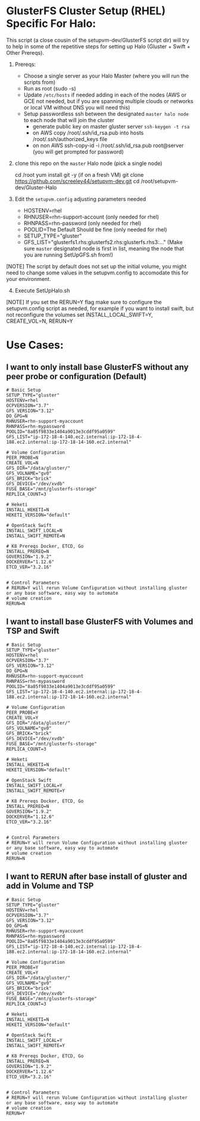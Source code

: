 # GlusterFS Cluster Setup (RHEL) Specific For Halo:
This script (a close cousin of the setupvm-dev/GlusterFS script dir) will try to help in some of the repetitive steps for setting up Halo (Gluster + Swift + Other Prereqs).

1.  Prereqs:
      - Choose a single server as your Halo Master (where you will run the scripts from)
      - Run as root (sudo -s)
      - Update `/etc/hosts` if needed adding in each of the nodes (AWS or GCE not needed, but if you are spanning multiple clouds or networks or local VM without DNS you will need this)
      - Setup passwordless ssh between the designated `master halo node` to each node that will join the cluster
          - generate public key on master gluster server  ```ssh-keygen -t rsa``` 
          - on AWS copy /root/.ssh/id_rsa.pub into hosts /root/.ssh/authorized_keys file
          - on non AWS ssh-copy-id -i /root/.ssh/id_rsa.pub root@server (you will get prompted for password)

2.  clone this repo on the `master` Halo node (pick a single node)

	cd /root
	yum install git -y  (if on a fresh VM)
        git clone https://github.com/screeley44/setupvm-dev.git
        cd /root/setupvm-dev/Gluster-Halo

3.  Edit the `setupvm.config` adjusting parameters needed
      - HOSTENV=rhel
      - RHNUSER=rhn-support-account (only needed for rhel)
      - RHNPASS=rhn-password (only needed for rhel)
      - POOLID=The Default Should be fine  (only needed for rhel)
      - SETUP_TYPE="gluster" 
      - GFS_LIST="glusterfs1.rhs:glusterfs2.rhs:glusterfs.rhs3:..." (Make sure `master` designated node is first in list, meaning the node that you are running SetUpGFS.sh from!)

[NOTE] The script by default does not set up the initial volume, you might need to change some values in the setupvm.config to accomodate this for your environment.

4. Execute SetUpHalo.sh

[NOTE] If you set the RERUN=Y flag make sure to configure the setupvm.config script as needed, for example if you want to install swift, but not reconfigure the volumes set INSTALL_LOCAL_SWIFT=Y, CREATE_VOL=N, RERUN=Y


# Use Cases:

## I want to only install base GlusterFS without any peer probe or configuration (Default)

```
# Basic Setup
SETUP_TYPE="gluster"
HOSTENV=rhel
OCPVERSION="3.7"
GFS_VERSION="3.12"
DO_GPG=N
RHNUSER=rhn-support-myaccount
RHNPASS=rhn-mypassword
POOLID="8a85f9833e1404a9013e3cddf95a0599"
GFS_LIST="ip-172-18-4-140.ec2.internal:ip-172-18-4-188.ec2.internal:ip-172-18-14-160.ec2.internal"

# Volume Configuration
PEER_PROBE=N
CREATE_VOL=N
GFS_DIR="/data/gluster/"
GFS_VOLNAME="gv0"
GFS_BRICK="brick"
GFS_DEVICE="/dev/xvdb"
FUSE_BASE="/mnt/glusterfs-storage"
REPLICA_COUNT=3

# Heketi
INSTALL_HEKETI=N
HEKETI_VERSION="default"

# OpenStack Swift
INSTALL_SWIFT_LOCAL=N
INSTALL_SWIFT_REMOTE=N

# K8 Prereqs Docker, ETCD, Go
INSTALL_PREREQ=N
GOVERSION="1.9.2"
DOCKERVER="1.12.6"
ETCD_VER="3.2.16"


# Control Parameters
# RERUN=Y will rerun Volume Configuration without installing gluster or any base software, easy way to automate
# volume creation 
RERUN=N
```

## I want to install base GlusterFS with Volumes and TSP and Swift

```
# Basic Setup
SETUP_TYPE="gluster"
HOSTENV=rhel
OCPVERSION="3.7"
GFS_VERSION="3.12"
DO_GPG=N
RHNUSER=rhn-support-myaccount
RHNPASS=rhn-mypassword
POOLID="8a85f9833e1404a9013e3cddf95a0599"
GFS_LIST="ip-172-18-4-140.ec2.internal:ip-172-18-4-188.ec2.internal:ip-172-18-14-160.ec2.internal"

# Volume Configuration
PEER_PROBE=Y
CREATE_VOL=Y
GFS_DIR="/data/gluster/"
GFS_VOLNAME="gv0"
GFS_BRICK="brick"
GFS_DEVICE="/dev/xvdb"
FUSE_BASE="/mnt/glusterfs-storage"
REPLICA_COUNT=3

# Heketi
INSTALL_HEKETI=N
HEKETI_VERSION="default"

# OpenStack Swift
INSTALL_SWIFT_LOCAL=Y
INSTALL_SWIFT_REMOTE=Y

# K8 Prereqs Docker, ETCD, Go
INSTALL_PREREQ=N
GOVERSION="1.9.2"
DOCKERVER="1.12.6"
ETCD_VER="3.2.16"


# Control Parameters
# RERUN=Y will rerun Volume Configuration without installing gluster or any base software, easy way to automate
# volume creation 
RERUN=N
```

## I want to RERUN after base install of gluster and add in Volume and TSP

```
# Basic Setup
SETUP_TYPE="gluster"
HOSTENV=rhel
OCPVERSION="3.7"
GFS_VERSION="3.12"
DO_GPG=N
RHNUSER=rhn-support-myaccount
RHNPASS=rhn-mypassword
POOLID="8a85f9833e1404a9013e3cddf95a0599"
GFS_LIST="ip-172-18-4-140.ec2.internal:ip-172-18-4-188.ec2.internal:ip-172-18-14-160.ec2.internal"

# Volume Configuration
PEER_PROBE=Y
CREATE_VOL=Y
GFS_DIR="/data/gluster/"
GFS_VOLNAME="gv0"
GFS_BRICK="brick"
GFS_DEVICE="/dev/xvdb"
FUSE_BASE="/mnt/glusterfs-storage"
REPLICA_COUNT=3

# Heketi
INSTALL_HEKETI=N
HEKETI_VERSION="default"

# OpenStack Swift
INSTALL_SWIFT_LOCAL=Y
INSTALL_SWIFT_REMOTE=Y

# K8 Prereqs Docker, ETCD, Go
INSTALL_PREREQ=N
GOVERSION="1.9.2"
DOCKERVER="1.12.6"
ETCD_VER="3.2.16"


# Control Parameters
# RERUN=Y will rerun Volume Configuration without installing gluster or any base software, easy way to automate
# volume creation 
RERUN=Y
```

